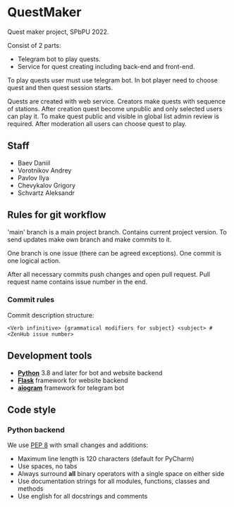 # QuestMaker 
Quest maker project, SPbPU 2022.

Consist of 2 parts:
+ Telegram bot to play quests.
+ Service for quest creating including back-end and front-end.

To play quests user must use telegram bot. In bot player need to choose quest and then quest session starts.

Quests are created with web service. Creators make quests with sequence of stations.
After creation quest become unpublic and only selected users can play it.
To make quest public and visible in global list admin review is required.
After moderation all users can choose quest to play.

## Staff
+ Baev Daniil
+ Vorotnikov Andrey
+ Pavlov Ilya
+ Chevykalov Grigory
+ Schvartz Aleksandr

## Rules for git workflow
'main' branch is a main project branch. Contains current project version.
To send updates make own branch and make commits to it.

One branch is one issue (there can be agreed exceptions). One commit is one logical action.

After all necessary commits push changes and open pull request.
Pull request name contains issue number in the end.

### Commit rules
Commit description structure:

`<Verb infinitive> {grammatical modifiers for subject} <subject> #<ZenHub issue number>`

## Development tools
+ <a href="https://www.python.org"><b>Python</b></a> 3.8 and later for bot and website backend
+ <a href="https://flask.palletsprojects.com/en/2.0.x"><b>Flask</b></a> framework for website backend
+ <a href="https://docs.aiogram.dev/en/latest"><b>aiogram</b></a> framework for telegram bot

## Code style
### Python backend
We use <a href="https://www.python.org/dev/peps/pep-0008/">
PEP 8</a> with small changes and additions:
+ Maximum line length is 120 characters (default for PyCharm)
+ Use spaces, no tabs
+ Always surround <b>all</b> binary operators with a single space on either side
+ Use documentation strings for all modules, functions, classes and methods
+ Use english for all docstrings and comments